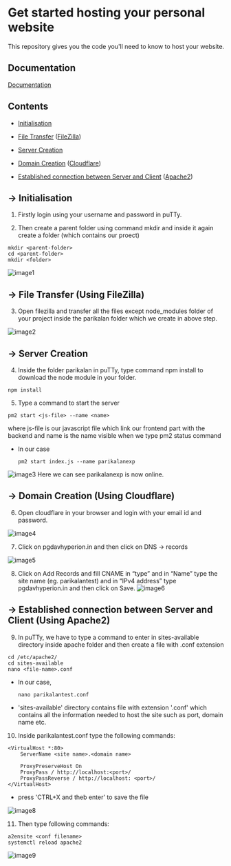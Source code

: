 
# Get started hosting your personal website 

This repository gives you the code you'll need to know to host your website.


## Documentation

[Documentation](https://1drv.ms/w/s!AqhFoBZNVhLmpSGRRscttYDVF1Wb)


## Contents

- [Initialisation](#--initialisation)

- [File Transfer](#--file-transfer-using-filezilla) ([FileZilla](https://filezilla-project.org/))

- [Server Creation](#--server-creation)

- [Domain Creation](#--domain-creation-using-cloudflare) ([Cloudflare](https://dash.cloudflare.com/3fbf28bc9ec4ec7e68b20cf20daf9f37))

- [Established connection between Server and Client](#--established-connection-between-server-and-client-using-apache2) ([Apache2](https://httpd.apache.org/docs/))


## -> Initialisation

1. Firstly login using your username and password in puTTy. 

2. Then create a parent folder using command mkdir and inside it again create a folder (which contains our proect)

```
mkdir <parent-folder>
cd <parent-folder>
mkdir <folder>
```

![image1](https://user-images.githubusercontent.com/97546428/228840250-a7a6ed17-d3b3-4685-9811-0104c76c00b6.png)

## -> File Transfer (Using FileZilla)

3. Open filezilla and transfer all the files except node_modules folder of your project inside the parikalan folder which we create in above step.

![image2](https://user-images.githubusercontent.com/97546428/228845556-da702193-7ca8-494d-b1d3-578482a17e0d.png)

## -> Server Creation

4. Inside the folder parikalan in puTTy, type command npm install to download the node module in your folder.

```
npm install
```

5. Type a command to start the server
```
pm2 start <js-file> --name <name>
```
where js-file is our  javascript file which link our frontend part with the backend and name is the name visible when we type pm2 status command

- In our case
    ```
    pm2 start index.js --name parikalanexp
    ```
![image3](https://user-images.githubusercontent.com/97546428/228848060-30dbf01f-06fa-41eb-abf7-e9441d24e478.png)
Here we can see parikalanexp is now online.

## -> Domain Creation (Using Cloudflare)

6. Open cloudflare in your browser and login with your email id and password.

![image4](https://user-images.githubusercontent.com/97546428/228850405-565e2ba9-3e09-4989-b03b-6aa30c55eadc.png)

7. Click on pgdavhyperion.in and then click on DNS -> records

![image5](https://user-images.githubusercontent.com/97546428/228850687-e0b877aa-6317-4139-9750-afa589e8e0d3.png)

8. Click on Add Records and fill CNAME in “type” and in “Name” type the site name (eg. parikalantest) and in “IPv4 address” type pgdavhyperion.in and then click on Save.
![image6](https://user-images.githubusercontent.com/97546428/228850755-2c03a285-ad75-45dd-bf91-ce467eb5bb8e.png)

## -> Established connection between Server and Client (Using Apache2)

9. In puTTy, we have to type a command to enter in sites-available directory inside apache folder and then create a file with .conf extension

```
cd /etc/apache2/
cd sites-available 
nano <file-name>.conf
```
 - In our case,
    ```
    nano parikalantest.conf
    ```

- 'sites-available' directory contains file with extension '.conf' which contains all the information needed to host the site such as port, domain name etc.

10. Inside parikalantest.conf type the following commands: 
```
<VirtualHost *:80>
    ServerName <site name>.<domain name>
 
    ProxyPreserveHost On
    ProxyPass / http://localhost:<port>/
    ProxyPassReverse / http://localhost: <port>/
</VirtualHost>

```
- press 'CTRL+X and theb enter' to save the file

![image8](https://user-images.githubusercontent.com/97546428/228850905-6c7e548e-a726-458d-827b-ead366982c1f.png)

11. Then type following commands:
```
a2ensite <conf filename>
systemctl reload apache2
```
![image9](https://user-images.githubusercontent.com/97546428/228850961-2c68b606-c594-42da-9db0-11b753c358fb.png)
